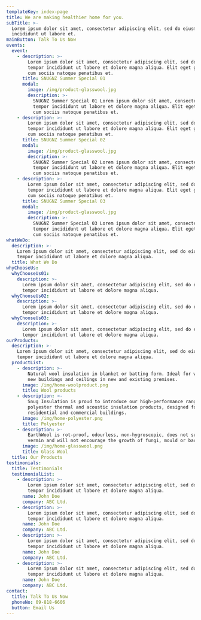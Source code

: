 ```yaml
---
templateKey: index-page
title: We are making healthier home for you.
subTitle: >-
  Lorem ipsum dolor sit amet, consectetur adipiscing elit, sed do eiusmod tempor
  incididunt ut labore et.
mainButton: Talk To Us Now
events:
  event:
    - description: >-
        Lorem ipsum dolor sit amet, consectetur adipiscing elit, sed do eiusmod
        tempor incididunt ut labore et dolore magna aliqua. Elit eget gravida
        cum sociis natoque penatibus et.
      title: SNUGNZ Summer Special 01
      modal:
        image: /img/product-glasswool.jpg
        description: >-
          SNUGNZ Summer Special 01 Lorem ipsum dolor sit amet, consectetur adipiscing elit, sed do eiusmod
          tempor incididunt ut labore et dolore magna aliqua. Elit eget gravida
          cum sociis natoque penatibus et.
    - description: >-
        Lorem ipsum dolor sit amet, consectetur adipiscing elit, sed do eiusmod
        tempor incididunt ut labore et dolore magna aliqua. Elit eget gravida
        cum sociis natoque penatibus et.
      title: SNUGNZ Summer Special 02
      modal:
        image: /img/product-glasswool.jpg
        description: >-
          SNUGNZ Summer Special 02 Lorem ipsum dolor sit amet, consectetur adipiscing elit, sed do eiusmod
          tempor incididunt ut labore et dolore magna aliqua. Elit eget gravida
          cum sociis natoque penatibus et.
    - description: >-
        Lorem ipsum dolor sit amet, consectetur adipiscing elit, sed do eiusmod
        tempor incididunt ut labore et dolore magna aliqua. Elit eget gravida
        cum sociis natoque penatibus et.
      title: SNUGNZ Summer Special 03
      modal:
        image: /img/product-glasswool.jpg
        description: >-
          SNUGNZ Summer Special 03 Lorem ipsum dolor sit amet, consectetur adipiscing elit, sed do eiusmod
          tempor incididunt ut labore et dolore magna aliqua. Elit eget gravida
          cum sociis natoque penatibus et.
whatWeDo:
  description: >-
    Lorem ipsum dolor sit amet, consectetur adipiscing elit, sed do eiusmod
    tempor incididunt ut labore et dolore magna aliqua.
  title: What We Do
whyChooseUs:
  whyChooseUs01:
    description: >-
      Lorem ipsum dolor sit amet, consectetur adipiscing elit, sed do eiusmod
      tempor incididunt ut labore et dolore magna aliqua.
  whyChooseUs02:
    description: >-
      Lorem ipsum dolor sit amet, consectetur adipiscing elit, sed do eiusmod
      tempor incididunt ut labore et dolore magna aliqua.
  whyChooseUs03:
    description: >-
      Lorem ipsum dolor sit amet, consectetur adipiscing elit, sed do eiusmod
      tempor incididunt ut labore et dolore magna aliqua.
ourProducts:
  description: >-
    Lorem ipsum dolor sit amet, consectetur adipiscing elit, sed do eiusmod
    tempor incididunt ut labore et dolore magna aliqua.
  productList:
    - description: >-
        Natural wool insulation in blanket or batting form. Ideal for walls of
        new buildings and ceilings in new and existing premises.
      image: /img/home-woolproduct.png
      title: Wool products
    - description: >-
        Snug Insulation is proud to introduce our high-performance range of 100%
        polyester thermal and acoustic insulation products, designed for the
        residential and commercial buildings.
      image: /img/home-polyester.png
      title: Polyester
    - description: >-
        EarthWool is rot-proof, odourless, non-hygroscopic, does not sustain
        vermin and will not encourage the growth of fungi, mould or bacteria.
      image: /img/home-glasswool.png
      title: Glass Wool
  title: Our Products
testimonials:
  title: Testimonials
  testimonialList:
    - description: >-
        Lorem ipsum dolor sit amet, consectetur adipiscing elit, sed do eiusmod
        tempor incididunt ut labore et dolore magna aliqua.
      name: John Doe
      company: ABC Ltd.
    - description: >-
        Lorem ipsum dolor sit amet, consectetur adipiscing elit, sed do eiusmod
        tempor incididunt ut labore et dolore magna aliqua.
      name: John Doe
      company: ABC Ltd.
    - description: >-
        Lorem ipsum dolor sit amet, consectetur adipiscing elit, sed do eiusmod
        tempor incididunt ut labore et dolore magna aliqua.
      name: John Doe
      company: ABC Ltd.
    - description: >-
        Lorem ipsum dolor sit amet, consectetur adipiscing elit, sed do eiusmod
        tempor incididunt ut labore et dolore magna aliqua.
      name: John Doe
      company: ABC Ltd.
contact:
  title: Talk To Us Now
  phoneNo: 09-818-6606
  button: Email Us
---
```

